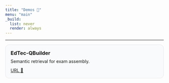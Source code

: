 ```yaml
---
title: "Demos 👾"
menu: "main"
_build:
  list: never
  render: always
---
```

---
<div style="display:grid;grid-template-columns:repeat(auto-fill,minmax(260px,1fr));gap:16px;">
  <article style="border:1px solid #e5e7eb;border-radius:12px;padding:16px;background:#f9fafb;">
    <h3 style="margin:0 0 8px 0;">EdTec-QBuilder</h3>
    <p style="margin:0 0 12px 0;">Semantic retrieval for exam assembly.</p>
    <p style="margin:0;">
      <a href="https://www.dfki.de/kiperweb/index.html" target="_blank" rel="noopener">URL 🔗</a>
    </p>
  </article>
</div>
